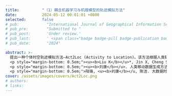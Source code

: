 ```yaml
---
title:          "（1）耦合机器学习与机理模型的轨迹模拟方法"
date:           2024-05-12 00:01:01 +0800
selected:       false
# pub:            "International Journal of Geographical Information Science (IJGIS)"
# pub_pre:        "Submitted to "
# pub_post:       'Under review.'
# pub_last:       ' <span class="badge badge-pill badge-publication badge-success">Spotlight</span>'
# pub_date:       "2024"

abstract: >-
  提出一种个体时空轨迹模拟方法—Act2Loc (Activity to Location)。该方法根据人类轨迹特点，适应性结合并发挥了机器学习和机理模型的各自优势，使得模型兼具较高的真实度和可解释性。Act2Loc可基于易获取的小样本个体活动序列和人口分布，生成给定数量的合成轨迹，方法训练成本低且易于迁移应用。所生成的合成轨迹数据可直接规避真实数据存在的隐私安全问题及数据质量缺陷，为智能交通、公共安全、疫情模拟控制等领域的研究及现实应用提供重要支持。<a href='https://mp.weixin.qq.com/s/52dpDt3zjL4yUadBdZOEqw' target='_blank'>[详细介绍]</a>
  <p style="margin-bottom: 0.5em;"><u><b>Liu K</b></u>*, Jin X, Cheng S, Gao S, Yin L, Lu F. Act2Loc: a synthetic trajectory generation method by combining machine learning and mechanistic models[J]. International Journal of Geographical Information Science, 2024, 38(3), 407-431.（中科院一区SCI）<a href='https://doi.org/10.1080/13658816.2023.2292570' target='_blank'>[paper]</a></p>
  <p style="margin-bottom: 0.5em;"><u><b>刘康</b></u>. 人类移动数据生成方法：研究进展与趋势探讨[J]. 地球信息科学学报, 2024, 26(4): 831-847.（国内高水平EI期刊）<a href='https://doi.org/10.12082/dqxxkx.2024.230488' target='_blank'>[paper]</a></p>
  <p style="margin-bottom: 0.5em;">陆锋, <u><b>刘康</b></u, 陈洁. 大数据时代的人类移动性研究[J]. 地球信息科学学报, 2014, 16(5): 665-672.（国内高水平EI期刊）<a href='https://doi.org/10.3724/SP.J.1047.2014.00665' target='_blank'>[paper]</a></p>
cover: /assets/images/covers/Act2Loc.png
# authors:
# links:
---
```

